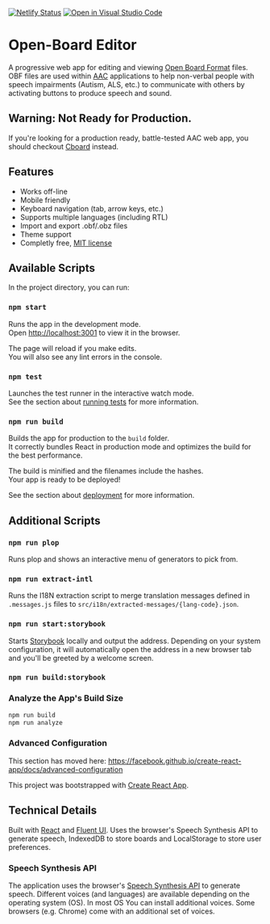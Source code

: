 [![Netlify Status](https://api.netlify.com/api/v1/badges/3ad9c31e-bfe8-4f4c-8d2b-c4a6327f82e3/deploy-status)](https://app.netlify.com/sites/obe/deploys) [![Open in Visual Studio Code](https://open.vscode.dev/badges/open-in-vscode.svg)](https://open.vscode.dev/shayc/open-board-editor)

# Open-Board Editor

A progressive web app for editing and viewing [Open Board Format](https://www.openboardformat.org/) files. OBF files are used within [AAC](https://en.wikipedia.org/wiki/Augmentative_and_alternative_communication) applications to help non-verbal people with speech impairments (Autism, ALS, etc.) to communicate with others by activating buttons to produce speech and sound.

## Warning: Not Ready for Production.

If you're looking for a production ready, battle-tested AAC web app, you should checkout [Cboard](https://github.com/cboard-org/cboard) instead.

## Features

- Works off-line
- Mobile friendly
- Keyboard navigation (tab, arrow keys, etc.)
- Supports multiple languages (including RTL)
- Import and export .obf/.obz files
- Theme support
- Completly free, [MIT license](LICENSE)

## Available Scripts

In the project directory, you can run:

### `npm start`

Runs the app in the development mode.<br />
Open [http://localhost:3001](http://localhost:3001) to view it in the browser.

The page will reload if you make edits.<br />
You will also see any lint errors in the console.

### `npm test`

Launches the test runner in the interactive watch mode.\
See the section about [running tests](https://facebook.github.io/create-react-app/docs/running-tests) for more information.

### `npm run build`

Builds the app for production to the `build` folder.\
It correctly bundles React in production mode and optimizes the build for the best performance.

The build is minified and the filenames include the hashes.\
Your app is ready to be deployed!

See the section about [deployment](https://facebook.github.io/create-react-app/docs/deployment) for more information.

## Additional Scripts

### `npm run plop`

Runs plop and shows an interactive menu of generators to pick from.

### `npm run extract-intl`

Runs the I18N extraction script to merge translation messages defined in `.messages.js` files to `src/i18n/extracted-messages/{lang-code}.json`.

### `npm run start:storybook`

Starts [Storybook](https://storybook.js.org/docs/react/get-started/introduction) locally and output the address. Depending on your system configuration, it will automatically open the address in a new browser tab and you'll be greeted by a welcome screen.

### `npm run build:storybook`

### Analyze the App's Build Size

```sh
npm run build
npm run analyze
```

### Advanced Configuration

This section has moved here: https://facebook.github.io/create-react-app/docs/advanced-configuration

This project was bootstrapped with [Create React App](https://github.com/facebook/create-react-app).

## Technical Details

Built with [React](https://reactjs.org/) and [Fluent UI](https://www.microsoft.com/design/fluent/#/web).
Uses the browser's Speech Synthesis API to generate speech, IndexedDB to store boards and LocalStorage to store user preferences.

### Speech Synthesis API

The application uses the browser's [Speech Synthesis API](https://developer.mozilla.org/en-US/docs/Web/API/SpeechSynthesis) to generate speech. Different voices (and languages) are available depending on the operating system (OS). In most OS You can install additional voices. Some browsers (e.g. Chrome) come with an additional set of voices.

